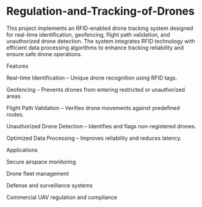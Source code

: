 # Regulation-and-Tracking-of-Drones
This project implements an RFID-enabled drone tracking system designed for real-time identification, geofencing, flight path validation, and unauthorized drone detection. The system integrates RFID technology with efficient data processing algorithms to enhance tracking reliability and ensure safe drone operations.

Features

Real-time Identification – Unique drone recognition using RFID tags.

Geofencing – Prevents drones from entering restricted or unauthorized areas.

Flight Path Validation – Verifies drone movements against predefined routes.

Unauthorized Drone Detection – Identifies and flags non-registered drones.

Optimized Data Processing – Improves reliability and reduces latency.

Applications

Secure airspace monitoring

Drone fleet management

Defense and surveillance systems

Commercial UAV regulation and compliance
